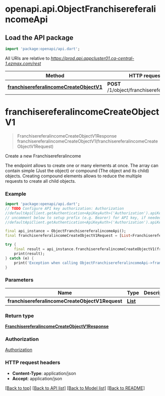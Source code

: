 # openapi.api.ObjectFranchisereferalincomeApi

## Load the API package
```dart
import 'package:openapi/api.dart';
```

All URIs are relative to *https://prod.api.appcluster01.ca-central-1.ezmax.com/rest*

Method | HTTP request | Description
------------- | ------------- | -------------
[**franchisereferalincomeCreateObjectV1**](ObjectFranchisereferalincomeApi.md#franchisereferalincomecreateobjectv1) | **POST** /1/object/franchisereferalincome | Create a new Franchisereferalincome


# **franchisereferalincomeCreateObjectV1**
> FranchisereferalincomeCreateObjectV1Response franchisereferalincomeCreateObjectV1(franchisereferalincomeCreateObjectV1Request)

Create a new Franchisereferalincome

The endpoint allows to create one or many elements at once.  The array can contain simple (Just the object) or compound (The object and its child) objects.  Creating compound elements allows to reduce the multiple requests to create all child objects.

### Example 
```dart
import 'package:openapi/api.dart';
// TODO Configure API key authorization: Authorization
//defaultApiClient.getAuthentication<ApiKeyAuth>('Authorization').apiKey = 'YOUR_API_KEY';
// uncomment below to setup prefix (e.g. Bearer) for API key, if needed
//defaultApiClient.getAuthentication<ApiKeyAuth>('Authorization').apiKeyPrefix = 'Bearer';

final api_instance = ObjectFranchisereferalincomeApi();
final franchisereferalincomeCreateObjectV1Request = [List<FranchisereferalincomeCreateObjectV1Request>()]; // List<FranchisereferalincomeCreateObjectV1Request> | 

try { 
    final result = api_instance.franchisereferalincomeCreateObjectV1(franchisereferalincomeCreateObjectV1Request);
    print(result);
} catch (e) {
    print('Exception when calling ObjectFranchisereferalincomeApi->franchisereferalincomeCreateObjectV1: $e\n');
}
```

### Parameters

Name | Type | Description  | Notes
------------- | ------------- | ------------- | -------------
 **franchisereferalincomeCreateObjectV1Request** | [**List<FranchisereferalincomeCreateObjectV1Request>**](FranchisereferalincomeCreateObjectV1Request.md)|  | 

### Return type

[**FranchisereferalincomeCreateObjectV1Response**](FranchisereferalincomeCreateObjectV1Response.md)

### Authorization

[Authorization](../README.md#Authorization)

### HTTP request headers

 - **Content-Type**: application/json
 - **Accept**: application/json

[[Back to top]](#) [[Back to API list]](../README.md#documentation-for-api-endpoints) [[Back to Model list]](../README.md#documentation-for-models) [[Back to README]](../README.md)

